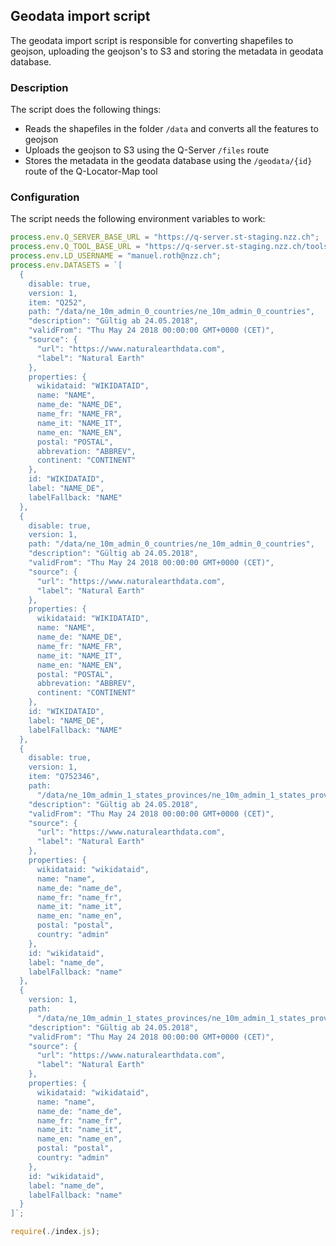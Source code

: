 ## Geodata import script

The geodata import script is responsible for converting shapefiles to geojson, uploading the geojson's to S3 and storing the metadata in geodata database.

### Description

The script does the following things:

- Reads the shapefiles in the folder `/data` and converts all the features to geojson
- Uploads the geojson to S3 using the Q-Server `/files` route
- Stores the metadata in the geodata database using the `/geodata/{id}` route of the Q-Locator-Map tool

### Configuration

The script needs the following environment variables to work:

```js
process.env.Q_SERVER_BASE_URL = "https://q-server.st-staging.nzz.ch";
process.env.Q_TOOL_BASE_URL = "https://q-server.st-staging.nzz.ch/tools/locator_map";
process.env.LD_USERNAME = "manuel.roth@nzz.ch";
process.env.DATASETS = `[
  {
    disable: true,
    version: 1,
    item: "Q252",
    path: "/data/ne_10m_admin_0_countries/ne_10m_admin_0_countries",
    "description": "Gültig ab 24.05.2018",
    "validFrom": "Thu May 24 2018 00:00:00 GMT+0000 (CET)",
    "source": {
      "url": "https://www.naturalearthdata.com",
      "label": "Natural Earth"
    },
    properties: {
      wikidataid: "WIKIDATAID",
      name: "NAME",
      name_de: "NAME_DE",
      name_fr: "NAME_FR",
      name_it: "NAME_IT",
      name_en: "NAME_EN",
      postal: "POSTAL",
      abbrevation: "ABBREV",
      continent: "CONTINENT"
    },
    id: "WIKIDATAID",
    label: "NAME_DE",
    labelFallback: "NAME"
  },
  {
    disable: true,
    version: 1,
    path: "/data/ne_10m_admin_0_countries/ne_10m_admin_0_countries",
    "description": "Gültig ab 24.05.2018",
    "validFrom": "Thu May 24 2018 00:00:00 GMT+0000 (CET)",
    "source": {
      "url": "https://www.naturalearthdata.com",
      "label": "Natural Earth"
    },
    properties: {
      wikidataid: "WIKIDATAID",
      name: "NAME",
      name_de: "NAME_DE",
      name_fr: "NAME_FR",
      name_it: "NAME_IT",
      name_en: "NAME_EN",
      postal: "POSTAL",
      abbrevation: "ABBREV",
      continent: "CONTINENT"
    },
    id: "WIKIDATAID",
    label: "NAME_DE",
    labelFallback: "NAME"
  },
  {
    disable: true,
    version: 1,
    item: "Q752346",
    path:
      "/data/ne_10m_admin_1_states_provinces/ne_10m_admin_1_states_provinces",
    "description": "Gültig ab 24.05.2018",
    "validFrom": "Thu May 24 2018 00:00:00 GMT+0000 (CET)",
    "source": {
      "url": "https://www.naturalearthdata.com",
      "label": "Natural Earth"
    },
    properties: {
      wikidataid: "wikidataid",
      name: "name",
      name_de: "name_de",
      name_fr: "name_fr",
      name_it: "name_it",
      name_en: "name_en",
      postal: "postal",
      country: "admin"
    },
    id: "wikidataid",
    label: "name_de",
    labelFallback: "name"
  },
  {
    version: 1,
    path:
      "/data/ne_10m_admin_1_states_provinces/ne_10m_admin_1_states_provinces",
    "description": "Gültig ab 24.05.2018",
    "validFrom": "Thu May 24 2018 00:00:00 GMT+0000 (CET)",
    "source": {
      "url": "https://www.naturalearthdata.com",
      "label": "Natural Earth"
    },
    properties: {
      wikidataid: "wikidataid",
      name: "name",
      name_de: "name_de",
      name_fr: "name_fr",
      name_it: "name_it",
      name_en: "name_en",
      postal: "postal",
      country: "admin"
    },
    id: "wikidataid",
    label: "name_de",
    labelFallback: "name"
  }
]`;

require(./index.js);
```
